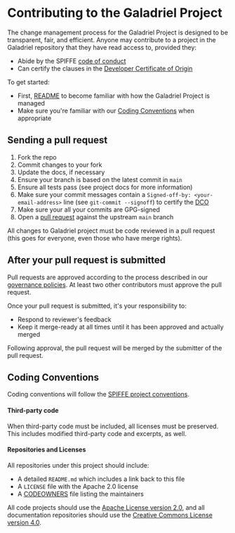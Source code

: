# Contributing to the Galadriel Project

The change management process for the Galadriel Project is designed to be transparent, fair, and
efficient. Anyone may contribute to a project in the Galadriel repository that they have read access to, provided they:

* Abide by the SPIFFE [code of conduct](https://github.com/spiffe/spiffe/blob/main/CODE-OF-CONDUCT.md)
* Can certify the clauses in the [Developer Certificate of Origin](https://github.com/spiffe/spiffe/blob/main/DCO)

To get started:

* First, [README](/README.md) to become familiar with how the Galadriel Project is managed
* Make sure you're familiar with our [Coding Conventions](#conventions) when appropriate

## Sending a pull request

1. Fork the repo
2. Commit changes to your fork
3. Update the docs, if necessary
4. Ensure your branch is based on the latest commit in `main`
5. Ensure all tests pass (see project docs for more information)
6. Make sure your commit messages contain a `Signed-off-by: <your-email-address>` line (see `git-commit --signoff`) to certify the [DCO](/DCO)
7. Make sure your all your commits are GPG-signed
8. Open a [pull request](https://help.github.com/articles/creating-a-pull-request-from-a-fork/)
   against the upstream `main` branch

All changes to Galadriel project must be code reviewed in a pull request (this goes for everyone, even those who have merge rights).

## After your pull request is submitted

Pull requests are approved according to the process described in our [governance
policies](/GOVERNANCE.md). At least two other contributors  must approve the pull request.

Once your pull request is submitted, it's your responsibility to:

* Respond to reviewer's feedback
* Keep it merge-ready at all times until it has been approved and actually merged

Following approval, the pull request will be merged by the submitter of the pull request.

## Coding Conventions <a name="conventions"></a>

Coding conventions will follow the [SPIFFE project conventions](https://github.com/spiffe/spiffe/blob/main/CONTRIBUTING.md#coding-conventions-).

#### Third-party code

When third-party code must be included, all licenses must be preserved. This includes modified
third-party code and excerpts, as well.

#### Repositories and Licenses

All repositories under this project should include:

* A detailed `README.md` which includes a link back to this file
* A `LICENSE` file with the Apache 2.0 license
* A [CODEOWNERS](https://help.github.com/articles/about-codeowners/) file listing the maintainers

All code projects should use the [Apache License version 2.0](https://www.apache.org/licenses/LICENSE-2.0), and all documentation repositories should use the [Creative Commons License version 4.0](https://creativecommons.org/licenses/by/4.0/legalcode).
